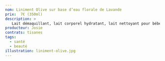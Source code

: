 ```yaml
---
nom: Liniment Olive sur base d’eau florale de Lavande
prix:  7€ (350ml)
description: >
   Lait démaquillant, lait corporel hydratant, lait nettoyant pour bébé. Tous types de peau. PH neutre. Sans huile essentielle.
producteur: Josie
contrats: tisanes
tags: 
  - santé
  - beauté
illustration: liniment-olive.jpg
---
```


